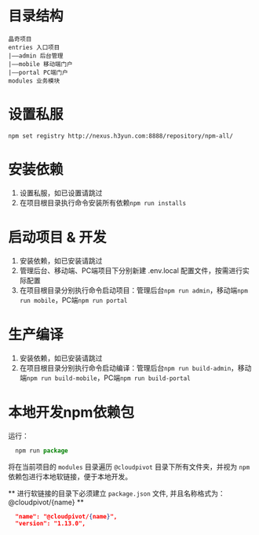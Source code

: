 
# 目录结构

```
晶奇项目
entries 入口项目
|——admin 后台管理
|——mobile 移动端门户
|——portal PC端门户
modules 业务模块
```

# 设置私服

`npm set registry http://nexus.h3yun.com:8888/repository/npm-all/`

# 安装依赖

1. 设置私服，如已设置请跳过
2. 在项目根目录执行命令安装所有依赖`npm run installs`

# 启动项目 & 开发

1. 安装依赖，如已安装请跳过
2. 管理后台、移动端、PC端项目下分别新建 .env.local 配置文件，按需进行实际配置
3. 在项目根目录分别执行命令启动项目：管理后台`npm run admin`，移动端`npm run mobile`，PC端`npm run portal`

# 生产编译

1. 安装依赖，如已安装请跳过
2. 在项目根目录分别执行命令启动编译：管理后台`npm run build-admin`，移动端`npm run build-mobile`，PC端`npm run build-portal`


# 本地开发npm依赖包

运行：
``` javascript
  npm run package
```
将在当前项目的 `modules` 目录遍历 `@cloudpivot` 目录下所有文件夹，并视为 `npm` 依赖包进行本地软链接，便于本地开发。

** 进行软链接的目录下必须建立 `package.json` 文件, 并且名称格式为：@cloudpivot/{name} **

``` json
  "name": "@cloudpivot/{name}",
  "version": "1.13.0",
```